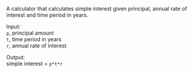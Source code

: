 A calculator that calculates simple interest given principal, annual rate of interest and time period in years. 

Input:<br>
  `p`, principal amount<br>
  `t`, time period in years<br>
  `r`, annual rate of interest<br>

Output:<br>
  simple interest = `p*t*r`
